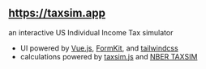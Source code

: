 ## https://taxsim.app

an interactive US Individual Income Tax simulator

- UI powered by [Vue.js](http://vuejs.org), [FormKit](https://formkit.com), and [tailwindcss](https://tailwindcss.com)
- calculations powered by [taxsim.js](https://github.com/tmm1/taxsim.js) and [NBER TAXSIM](https://taxsim.nber.org)

